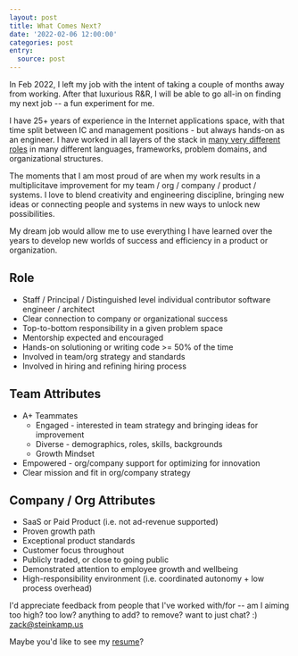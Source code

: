 ```yaml
---
layout: post
title: What Comes Next?
date: '2022-02-06 12:00:00'
categories: post
entry:
  source: post
---
```


In Feb 2022, I left my job with the intent of taking a couple of months away from working. After that luxurious R&R, I will be able to go all-in on finding my next job -- a fun experiment for me.

I have 25+ years of experience in the Internet applications space, with that time split between IC and management positions - but always hands-on as an engineer. I have worked in all layers of the stack in [many very different roles](/resume/) in many different languages, frameworks, problem domains, and organizational structures.

The moments that I am most proud of are when my work results in a multiplicitave improvement for my team / org / company / product / systems. I love to blend creativity and engineering discipline, bringing new ideas or connecting people and systems in new ways to unlock new possibilities.

My dream job would allow me to use everything I have learned over the years to develop new worlds of success and efficiency in a product or organization.

## Role

* Staff / Principal / Distinguished level individual contributor software engineer / architect
* Clear connection to company or organizational success
* Top-to-bottom responsibility in a given problem space
* Mentorship expected and encouraged
* Hands-on solutioning or writing code >= 50% of the time
* Involved in team/org strategy and standards
* Involved in hiring and refining hiring process

## Team Attributes

* A+ Teammates
  * Engaged - interested in team strategy and bringing ideas for improvement
  * Diverse - demographics, roles, skills, backgrounds
  * Growth Mindset
* Empowered - org/company support for optimizing for innovation
* Clear mission and fit in org/company strategy

## Company / Org Attributes

* SaaS or Paid Product (i.e. not ad-revenue supported)
* Proven growth path
* Exceptional product standards
* Customer focus throughout
* Publicly traded, or close to going public
* Demonstrated attention to employee growth and wellbeing
* High-responsibility environment (i.e. coordinated autonomy + low process overhead)

I'd appreciate feedback from people that I've worked with/for -- am I aiming too high? too low? anything to add? to remove? want to just chat? :) <a href="mailto:zack@steinkamp.us">zack@steinkamp.us</a>

Maybe you'd like to see my [resume](/resume/)?
